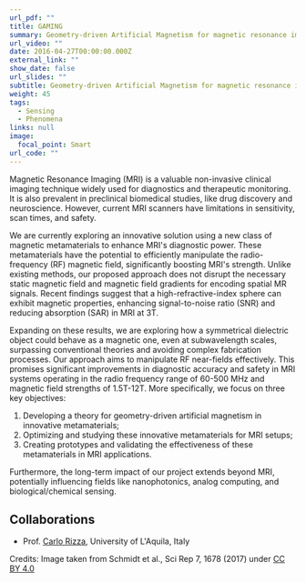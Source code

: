 ```yaml
---
url_pdf: ""
title: GAMING
summary: Geometry-driven Artificial Magnetism for magnetic resonance imagING
url_video: ""
date: 2016-04-27T00:00:00.000Z
external_link: ""
show_date: false
url_slides: ""
subtitle: Geometry-driven Artificial Magnetism for magnetic resonance imagING
weight: 45
tags:
  - Sensing
  - Phenomena
links: null
image:
  focal_point: Smart
url_code: ""
---
```


Magnetic Resonance Imaging (MRI) is a valuable non-invasive clinical imaging technique widely used for diagnostics and therapeutic monitoring. It is also prevalent in preclinical biomedical studies, like drug discovery and neuroscience. However, current MRI scanners have limitations in sensitivity, scan times, and safety.

We are currently exploring an innovative solution using a new class of magnetic metamaterials to enhance MRI's diagnostic power.
These metamaterials have the potential to efficiently manipulate the radio-frequency (RF) magnetic field, significantly boosting MRI's strength. Unlike existing methods, our proposed approach does not disrupt the necessary static magnetic field and magnetic field gradients for encoding spatial MR signals. Recent findings suggest that a high-refractive-index sphere can exhibit magnetic properties, enhancing signal-to-noise ratio (SNR) and reducing absorption (SAR) in MRI at 3T.

Expanding on these results, we are exploring how a symmetrical dielectric object could behave as a magnetic one, even at subwavelength scales, surpassing conventional theories and avoiding complex fabrication processes. Our approach aims to manipulate RF near-fields effectively. This promises significant improvements in diagnostic accuracy and safety in MRI systems operating in the radio frequency range of 60-500 MHz and magnetic field strengths of 1.5T-12T. More specifically, we focus on three key objectives:
1. Developing a theory for geometry-driven artificial magnetism in innovative metamaterials;
2. Optimizing and studying these innovative metamaterials for MRI setups;
3. Creating prototypes and validating the effectiveness of these metamaterials in MRI applications.

Furthermore, the long-term impact of our project extends beyond MRI, potentially influencing fields like nanophotonics, analog computing, and biological/chemical sensing.


## Collaborations

* Prof. [Carlo Rizza](https://sites.google.com/site/rizzacarlo81/), University of L'Aquila, Italy

Credits: Image taken from Schmidt et al., Sci Rep 7, 1678 (2017) under [CC BY 4.0](https://creativecommons.org/licenses/by/4.0/)

